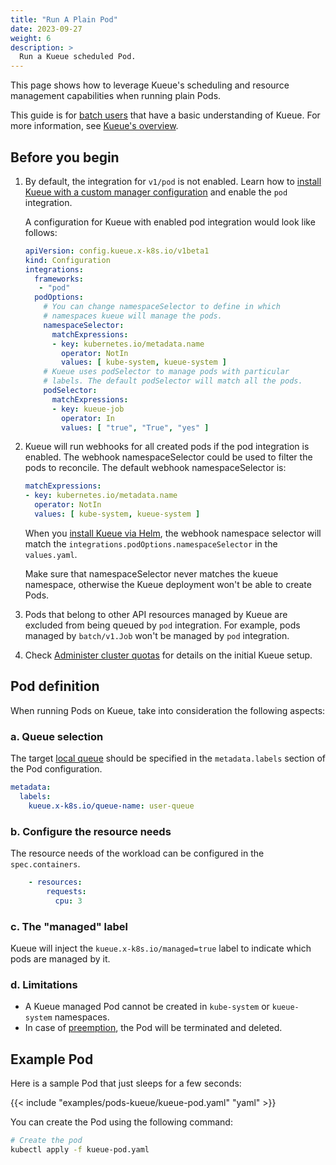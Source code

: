 ```yaml
---
title: "Run A Plain Pod"
date: 2023-09-27
weight: 6
description: >
  Run a Kueue scheduled Pod.
---
```


This page shows how to leverage Kueue's scheduling and resource management capabilities when running plain Pods.

This guide is for [batch users](/docs/tasks#batch-user) that have a basic understanding of Kueue. For more information, see [Kueue's overview](/docs/overview).

## Before you begin

1. By default, the integration for `v1/pod` is not enabled.
   Learn how to [install Kueue with a custom manager configuration](/docs/installation/#install-a-custom-configured-released-version)
   and enable the `pod` integration.

   A configuration for Kueue with enabled pod integration would look like follows:
   ```yaml
   apiVersion: config.kueue.x-k8s.io/v1beta1
   kind: Configuration
   integrations:
     frameworks:
      - "pod"
     podOptions:
       # You can change namespaceSelector to define in which 
       # namespaces kueue will manage the pods.
       namespaceSelector:
         matchExpressions:
         - key: kubernetes.io/metadata.name
           operator: NotIn
           values: [ kube-system, kueue-system ]
       # Kueue uses podSelector to manage pods with particular 
       # labels. The default podSelector will match all the pods. 
       podSelector:
         matchExpressions:
         - key: kueue-job
           operator: In
           values: [ "true", "True", "yes" ]
   ```

2. Kueue will run webhooks for all created pods if the pod integration is enabled. The webhook namespaceSelector could be 
   used to filter the pods to reconcile. The default webhook namespaceSelector is:
   ```yaml
   matchExpressions:
   - key: kubernetes.io/metadata.name
     operator: NotIn
     values: [ kube-system, kueue-system ]
   ```
   
   When you [install Kueue via Helm](/docs/installation/#install-via-helm), the webhook namespace selector 
   will match the `integrations.podOptions.namespaceSelector` in the `values.yaml`.

   Make sure that namespaceSelector never matches the kueue namespace, otherwise the 
   Kueue deployment won't be able to create Pods.

3. Pods that belong to other API resources managed by Kueue are excluded from being queued by `pod` integration. 
   For example, pods managed by `batch/v1.Job` won't be managed by `pod` integration.

4. Check [Administer cluster quotas](/docs/tasks/administer_cluster_quotas) for details on the initial Kueue setup.

## Pod definition

When running Pods on Kueue, take into consideration the following aspects:

### a. Queue selection

The target [local queue](/docs/concepts/local_queue) should be specified in the `metadata.labels` section of the Pod configuration.

```yaml
metadata:
  labels:
    kueue.x-k8s.io/queue-name: user-queue
```

### b. Configure the resource needs

The resource needs of the workload can be configured in the `spec.containers`.

```yaml
    - resources:
        requests:
          cpu: 3
```

### c. The "managed" label

Kueue will inject the `kueue.x-k8s.io/managed=true` label to indicate which pods are managed by it.

### d. Limitations

- A Kueue managed Pod cannot be created in `kube-system` or `kueue-system` namespaces.
- In case of [preemption](/docs/concepts/cluster_queue/#preemption), the Pod will
  be terminated and deleted.

## Example Pod

Here is a sample Pod that just sleeps for a few seconds:

{{< include "examples/pods-kueue/kueue-pod.yaml" "yaml" >}}

You can create the Pod using the following command:
```sh
# Create the pod
kubectl apply -f kueue-pod.yaml
```
